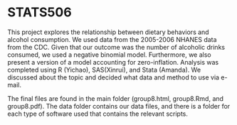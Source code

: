 # STATS506

This project explores the relationship between dietary behaviors and alcohol consumption. We used data from the 2005-2006 NHANES data from the CDC. Given that our outcome was the number of alcoholic drinks consumed, we used a negative binomial model. Furthermore, we also present a version of a model accounting for zero-inflation. Analysis was completed using R (Yichao), SAS(Xinrui), and Stata (Amanda).
We discussed about the topic and decided what data and method to use via e-mail.

The final files are found in the main folder (group8.html, group8.Rmd, and group8.pdf). The data folder contains our data files, and there is a folder for each type of software used that contains the relevant scripts.
